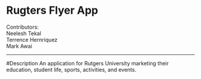 Rugters Flyer App
========
Contributors:   
Neelesh Tekal    
Terrence Hernriquez    
Mark Awai   

--------
#Description
An application for Rutgers University marketing their education, student life, sports, activities, and events.
